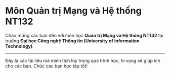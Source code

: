 # Môn Quản trị Mạng và Hệ thống NT132

Chào mừng các bạn đến với môn học **Quản trị Mạng và Hệ thống NT132** tại trường **Đại học Công nghệ Thông tin (University of Information Technology)**.

---

Đây là các tài liệu mà mình tích lũy trong quá trình học, hi vọng sẽ giúp ích cho các bạn. Chúc các bạn học tập tốt!
